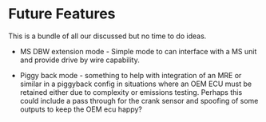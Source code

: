 # Future Features

This is a bundle of all our discussed but no time to do ideas.

- MS DBW extension mode - Simple mode to can interface with a MS unit and provide drive by wire capability.

- Piggy back mode - something to help with integration of an MRE or similar in a piggyback config in situations where an OEM ECU must be retained either due to complexity or emissions testing.
Perhaps this could include a pass through for the crank sensor and spoofing of some outputs to keep the OEM ecu happy?  
